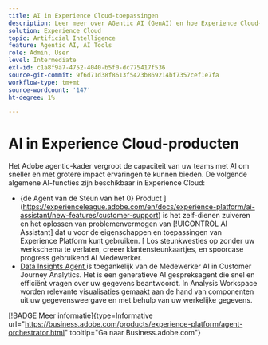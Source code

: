 ```yaml
---
title: AI in Experience Cloud-toepassingen
description: Leer meer over AGentic AI (GenAI) en hoe Experience Cloud-toepassingen gebruikmaken van Adobe AGentic-framework.
solution: Experience Cloud
topic: Artificial Intelligence
feature: Agentic AI, AI Tools
role: Admin, User
level: Intermediate
exl-id: c1a8f9a7-4752-4040-b5f0-dc775417f536
source-git-commit: 9f6d71d38f8613f5423b869214bf7357cef1e7fa
workflow-type: tm+mt
source-wordcount: '147'
ht-degree: 1%

---
```


# AI in Experience Cloud-producten

Het Adobe agentic-kader vergroot de capaciteit van uw teams met AI om sneller en met grotere impact ervaringen te kunnen bieden. De volgende algemene AI-functies zijn beschikbaar in Experience Cloud:

* {de Agent van de Steun van het 0} Product ](https://experienceleague.adobe.com/en/docs/experience-platform/ai-assistant/new-features/customer-support) is het zelf-dienen zuiveren en het oplossen van problemenvermogen van [!UICONTROL AI Assistant] dat u voor de eigenschappen en toepassingen van Experience Platform kunt gebruiken. [ Los steunkwesties op zonder uw werkschema te verlaten, creeer klantensteunkaartjes, en spoorcase progress gebruikend AI Medewerker.
* [ Data Insights Agent ](https://experienceleague.adobe.com/en/docs/analytics-platform/using/cja-overview/cja-b2c-overview/data-analysis-ai) is toegankelijk van de Medewerker AI in Customer Journey Analytics. Het is een generatieve AI gespreksagent die snel en efficiënt vragen over uw gegevens beantwoordt. In Analysis Workspace worden relevante visualisaties gemaakt aan de hand van componenten uit uw gegevensweergave en met behulp van uw werkelijke gegevens.

[!BADGE Meer informatie]{type=Informative url="https://business.adobe.com/products/experience-platform/agent-orchestrator.html" tooltip="Ga naar Business.adobe.com"}
